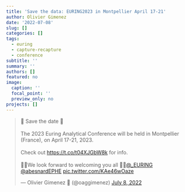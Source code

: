 ```yaml
---
title: 'Save the data: EURING2023 in Montpellier April 17-21'
author: Olivier Gimenez
date: '2022-07-08'
slug: []
categories: []
tags:
  - euring
  - capture-recapture
  - conference
subtitle: ''
summary: ''
authors: []
featured: no
image:
  caption: ''
  focal_point: ''
  preview_only: no
projects: []
---
```


<blockquote class="twitter-tweet"><p lang="en" dir="ltr">🥳 Save the date 🥳<br><br>The 2023 Euring Analytical Conference will be held in Montpellier (France), on April 17-21, 2023.<br><br>Check out <a href="https://t.co/t04XJGbW8k">https://t.co/t04XJGbW8k</a> for info. <br><br> 🤗🤩We look forward to welcoming you all 🤗🤩<a href="https://twitter.com/_EURING?ref_src=twsrc%5Etfw">@_EURING</a> <a href="https://twitter.com/abesnardEPHE?ref_src=twsrc%5Etfw">@abesnardEPHE</a> <a href="https://t.co/KAe46wOaze">pic.twitter.com/KAe46wOaze</a></p>&mdash; Olivier Gimenez 🖖 (@oaggimenez) <a href="https://twitter.com/oaggimenez/status/1545299282927943680?ref_src=twsrc%5Etfw">July 8, 2022</a></blockquote> <script async src="https://platform.twitter.com/widgets.js" charset="utf-8"></script> 